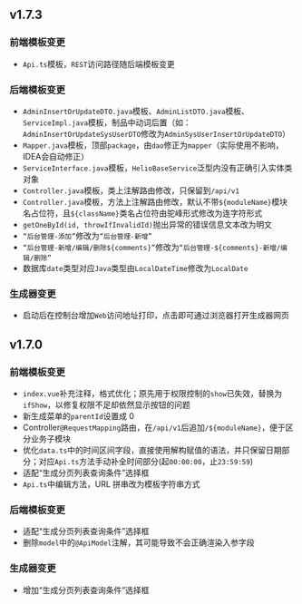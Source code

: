 ## v1.7.3
### 前端模板变更
- `Api.ts`模板，`REST`访问路径随后端模板变更

### 后端模板变更
- `AdminInsertOrUpdateDTO.java`模板、`AdminListDTO.java`模板、`ServiceImpl.java`模板，制品中动词后置（如：`AdminInsertOrUpdateSysUserDTO`修改为`AdminSysUserInsertOrUpdateDTO`）
- `Mapper.java`模板，顶部`package`，由`dao`修正为`mapper`（实际使用不影响，IDEA会自动修正）
- `ServiceInterface.java`模板，`HelioBaseService`泛型内没有正确引入实体类对象
- `Controller.java`模板，类上注解路由修改，只保留到`/api/v1`
- `Controller.java`模板，方法上注解路由修改，默认不带`${moduleName}`模块名占位符，且`${className}`类名占位符由驼峰形式修改为连字符形式
- `getOneById(id, throwIfInvalidId)`抛出异常的错误信息文本改为明文
- `“后台管理-添加”`修改为`“后台管理-新增”`
- `“后台管理-新增/编辑/删除${comments}”`修改为`“后台管理-${comments}-新增/编辑/删除”`
- 数据库`date`类型对应`Java`类型由`LocalDateTime`修改为`LocalDate`

### 生成器变更
- 启动后在控制台增加`Web`访问地址打印，点击即可通过浏览器打开生成器网页


## v1.7.0
### 前端模板变更
- `index.vue`补充注释，格式优化；原先用于权限控制的`show`已失效，替换为`ifShow`，以修复权限不足却依然显示按钮的问题
- 新生成菜单的`parentId`设置成 0
- Controller`@RequestMapping`路由，在`/api/v1`后追加`/${moduleName}`，便于区分业务子模块
- 优化`data.ts`中的时间区间字段，直接使用解构赋值的语法，并只保留日期部分；对应`Api.ts`方法手动补全时间部分(起`00:00:00`，止`23:59:59`)
- 适配“生成分页列表查询条件”选择框
- `Api.ts`中编辑方法，URL 拼串改为模板字符串方式

### 后端模板变更
- 适配“生成分页列表查询条件”选择框
- 删除`model`中的`@ApiModel`注解，其可能导致不会正确渲染入参字段

### 生成器变更
- 增加“生成分页列表查询条件”选择框
